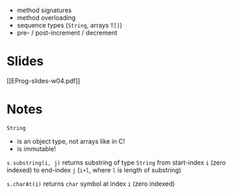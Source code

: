 
- method signatures
- method overloading
- sequence types (`String`, arrays `T[]`)
- pre- / post-increment / decrement


# Slides

[[EProg-slides-w04.pdf]]

# Notes

`String`
- is an object type, not arrays like in C!
- is immutable!

`s.substring(i, j)` returns substring of type `String` from start-index `i` (zero indexed) to end-index `j` (`i+l`, where `l` is length of substring)

`s.charAt(i)` returns `char` symbol at index `i` (zero indexed)


